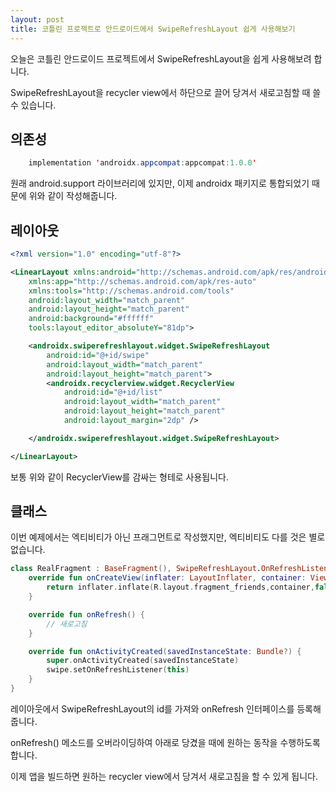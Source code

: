 ```yaml
---
layout: post
title: 코틀린 프로젝트로 안드로이드에서 SwipeRefreshLayout 쉽게 사용해보기
---
```


오늘은 코틀린 안드로이드 프로젝트에서 SwipeRefreshLayout을 쉽게 사용해보려 합니다.

SwipeRefreshLayout을 recycler view에서 하단으로 끌어 당겨서 새로고침할 때 쓸 수 있습니다.

## 의존성

```java
    implementation 'androidx.appcompat:appcompat:1.0.0'
```

원래 android.support 라이브러리에 있지만, 이제 androidx 패키지로 통합되었기 때문에 위와 같이 작성해줍니다.

## 레이아웃

```xml
<?xml version="1.0" encoding="utf-8"?>

<LinearLayout xmlns:android="http://schemas.android.com/apk/res/android"
    xmlns:app="http://schemas.android.com/apk/res-auto"
    xmlns:tools="http://schemas.android.com/tools"
    android:layout_width="match_parent"
    android:layout_height="match_parent"
    android:background="#ffffff"
    tools:layout_editor_absoluteY="81dp">

    <androidx.swiperefreshlayout.widget.SwipeRefreshLayout
        android:id="@+id/swipe"
        android:layout_width="match_parent"
        android:layout_height="match_parent">
        <androidx.recyclerview.widget.RecyclerView
            android:id="@+id/list"
            android:layout_width="match_parent"
            android:layout_height="match_parent"
            android:layout_margin="2dp" />

    </androidx.swiperefreshlayout.widget.SwipeRefreshLayout>

</LinearLayout>
```

보통 위와 같이 RecyclerView를 감싸는 형테로 사용됩니다.

## 클래스

이번 예제에서는 엑티비티가 아닌 프래그먼트로 작성했지만, 엑티비티도 다를 것은 별로 없습니다.

```kotlin
class RealFragment : BaseFragment(), SwipeRefreshLayout.OnRefreshListener{
    override fun onCreateView(inflater: LayoutInflater, container: ViewGroup?, savedInstanceState: Bundle?): View? {
        return inflater.inflate(R.layout.fragment_friends,container,false)
    }

    override fun onRefresh() {
        // 새로고침
    }

    override fun onActivityCreated(savedInstanceState: Bundle?) {
        super.onActivityCreated(savedInstanceState)
        swipe.setOnRefreshListener(this)
    }
}
```

레이아웃에서 SwipeRefreshLayout의 id를 가져와 onRefresh 인터페이스를 등록해줍니다.

onRefresh() 메소드를 오버라이딩하여 아래로 당겼을 때에 원하는 동작을 수행하도록 합니다.

이제 앱을 빌드하면 원하는 recycler view에서 당겨서 새로고침을 할 수 있게 됩니다.